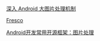 [深入 Android 大图片处理机制](https://mp.weixin.qq.com/s/kIu-M_Fc-EGKZiPqxb_OjQ)

[Fresco](https://www.fresco-cn.org/docs/intro-image-pipeline.html)

[Android开发常用开源框架：图片处理](https://blog.csdn.net/axi295309066/article/details/56984137)
